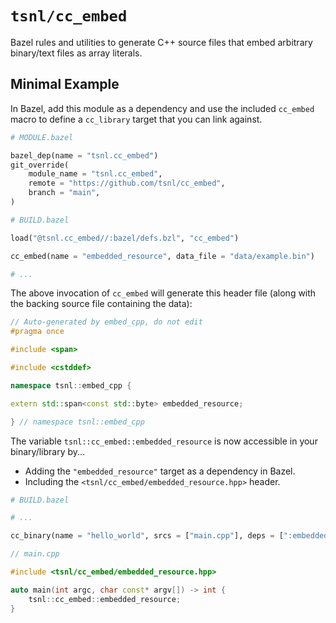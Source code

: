 # `tsnl/cc_embed`

Bazel rules and utilities to generate C++ source files that embed arbitrary binary/text files as array literals.

## Minimal Example

In Bazel, add this module as a dependency and use the included `cc_embed` macro to define a `cc_library` target that you
can link against.

```python
# MODULE.bazel

bazel_dep(name = "tsnl.cc_embed")
git_override(
    module_name = "tsnl.cc_embed",
    remote = "https://github.com/tsnl/cc_embed",
    branch = "main",
)
```

```python
# BUILD.bazel

load("@tsnl.cc_embed//:bazel/defs.bzl", "cc_embed")

cc_embed(name = "embedded_resource", data_file = "data/example.bin")

# ...
```

The above invocation of `cc_embed` will generate this header file (along with the backing source file containing the 
data):

```cpp
// Auto-generated by embed_cpp, do not edit
#pragma once

#include <span>

#include <cstddef>

namespace tsnl::embed_cpp {

extern std::span<const std::byte> embedded_resource;

} // namespace tsnl::embed_cpp
```

The variable `tsnl::cc_embed::embedded_resource` is now accessible in your binary/library by...
- Adding the `"embedded_resource"` target as a dependency in Bazel.
- Including the `<tsnl/cc_embed/embedded_resource.hpp>` header.

```python
# BUILD.bazel

# ...

cc_binary(name = "hello_world", srcs = ["main.cpp"], deps = [":embedded_resource"])
```

```cpp
// main.cpp

#include <tsnl/cc_embed/embedded_resource.hpp>

auto main(int argc, char const* argv[]) -> int {
    tsnl::cc_embed::embedded_resource;
}
```
